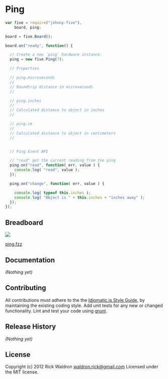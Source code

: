 # Ping

```javascript
var five = require("johnny-five"),
    board, ping;

board = five.Board();

board.on("ready", function() {

  // Create a new `ping` hardware instance.
  ping = new five.Ping(7);

  // Properties

  // ping.microseconds
  //
  // Roundtrip distance in microseconds
  //

  // ping.inches
  //
  // Calculated distance to object in inches
  //

  // ping.cm
  //
  // Calculated distance to object in centimeters
  //


  // Ping Event API

  // "read" get the current reading from the ping
  ping.on("read", function( err, value ) {
    console.log( "read", value );
  });

  ping.on("change", function( err, value ) {

    console.log( typeof this.inches );
    console.log( "Object is " + this.inches + "inches away" );
  });
});

```

## Breadboard

<img src="https://raw.github.com/rwldrn/johnny-five/master/docs/breadboard/ping.png">

[ping.fzz](https://github.com/rwldrn/johnny-five/blob/master/docs/breadboard/ping.fzz)


## Documentation

_(Nothing yet)_









## Contributing
All contributions must adhere to the the [Idiomatic.js Style Guide](https://github.com/rwldrn/idiomatic.js),
by maintaining the existing coding style. Add unit tests for any new or changed functionality. Lint and test your code using [grunt](https://github.com/cowboy/grunt).

## Release History
_(Nothing yet)_

## License
Copyright (c) 2012 Rick Waldron <waldron.rick@gmail.com>
Licensed under the MIT license.
